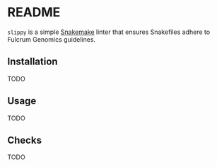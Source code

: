 # README

`slippy` is a simple [Snakemake](https://snakemake.readthedocs.io/en/stable/)
linter that ensures Snakefiles adhere to Fulcrum Genomics guidelines.

## Installation
TODO

## Usage
TODO

## Checks
TODO
